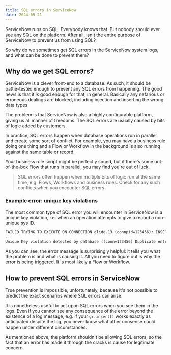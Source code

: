 ```yaml
---
title: SQL errors in ServiceNow
date: 2024-05-21
---
```


ServiceNow runs on SQL. Everybody knows that. But nobody should ever see any SQL on the platform. After all, isn't the entire purpose of ServiceNow to prevent us from using SQL?

So why do we sometimes get SQL errors in the ServiceNow system logs, and what can be done to prevent them?

## Why do we get SQL errors?

ServiceNow is a clever front-end to a database. As such, it should be battle-tested enough to prevent any SQL errors from happening. The good news is that it _is_ good enough for that, in general. Basically any nefarious or erroneous dealings are blocked, including injection and inserting the wrong data types.

The problem is that ServiceNow is also a highly configurable platform, giving us all manner of freedoms. The SQL errors are usually caused by bits of logic added by customers.

In practice, SQL errors happen when database operations run in parallel and create some sort of conflict. For example, you may have a business rule doing one thing and a Flow or Workflow in the background is also running against the same table or record.

Your business rule script might be perfectly sound, but if there's some out-of-the-box Flow that runs in parallel, you may find you're out of luck.

> SQL errors often happen when multiple bits of logic run at the same time, e.g. Flows, Workflows and business rules. Check for any such conflicts when you encounter SQL errors.

### Example error: unique key violations

The most common type of SQL error you will encounter in ServiceNow is a unique key violation, i.e. when an operation attempts to give a record a non-unique sys ID.

```txt
FAILED TRYING TO EXECUTE ON CONNECTION glide.13 (connpid=123456): INSERT INTO table_name...
...
Unique Key violation detected by database ((conn=123456) Duplicate entry 'blablabla...' for key 'column_name')
```

As you can see, the error message is surprisingly helpful: it tells you what the problem is and what is causing it. All you need to figure out is why the error is being triggered. It is most likely a Flow or Workflow.

## How to prevent SQL errors in ServiceNow

True prevention is impossible, unfortunately, because it's not possible to predict the exact scenarios where SQL errors can arise.

It is nonetheless useful to act upon SQL errors when you see them in the logs. Even if you cannot see any consequence of the error beyond the existence of a log message, e.g. if your `gr.insert()` works exactly as anticipated despite the log, you never know what other nonsense could happen under different circumstances.

As mentioned above, the platform shouldn't be allowing SQL errors, so the fact that an error has made it through the cracks is cause for legitimate concern.

